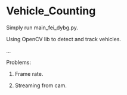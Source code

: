# Vehicle_Counting

Simply run main_fei_dybg.py.

Using OpenCV lib to detect and track vehicles. 

...

Problems:

1. Frame rate.

2. Streaming from cam.
